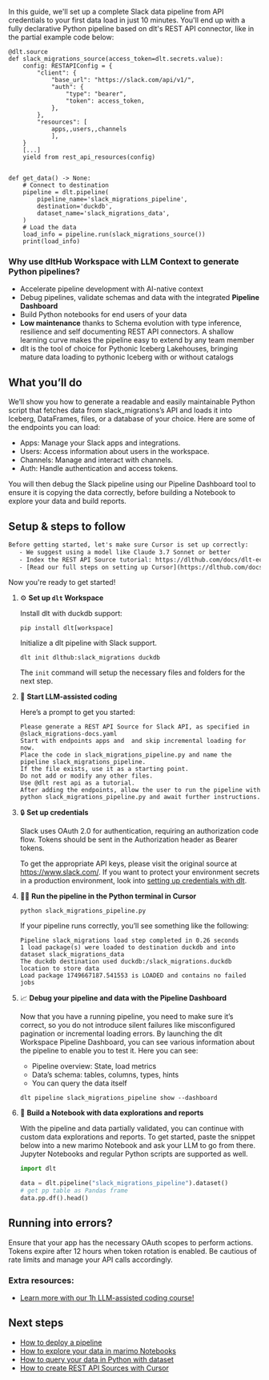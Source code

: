 In this guide, we'll set up a complete Slack data pipeline from API credentials to your first data load in just 10 minutes. You'll end up with a fully declarative Python pipeline based on dlt's REST API connector, like in the partial example code below:

```python-outcome
@dlt.source
def slack_migrations_source(access_token=dlt.secrets.value):
    config: RESTAPIConfig = {
        "client": {
            "base_url": "https://slack.com/api/v1/",
            "auth": {
                "type": "bearer",
                "token": access_token,
            },
        },
        "resources": [
            apps,,users,,channels
            ],
    }
    [...]
    yield from rest_api_resources(config)


def get_data() -> None:
    # Connect to destination
    pipeline = dlt.pipeline(
        pipeline_name='slack_migrations_pipeline',
        destination='duckdb',
        dataset_name='slack_migrations_data', 
    )
    # Load the data
    load_info = pipeline.run(slack_migrations_source())
    print(load_info) 
```

### Why use dltHub Workspace with LLM Context to generate Python pipelines?

- Accelerate pipeline development with AI-native context
- Debug pipelines, validate schemas and data with the integrated **Pipeline Dashboard**
- Build Python notebooks for end users of your data
- **Low maintenance** thanks to Schema evolution with type inference, resilience and self documenting REST API connectors. A shallow learning curve makes the pipeline easy to extend by any team member
- dlt is the tool of choice for Pythonic Iceberg Lakehouses, bringing mature data loading to pythonic Iceberg with or without catalogs

## What you’ll do

We’ll show you how to generate a readable and easily maintainable Python script that fetches data from slack_migrations’s API and loads it into Iceberg, DataFrames, files, or a database of your choice. Here are some of the endpoints you can load:

- Apps: Manage your Slack apps and integrations.
- Users: Access information about users in the workspace.
- Channels: Manage and interact with channels.
- Auth: Handle authentication and access tokens.

You will then debug the Slack pipeline using our Pipeline Dashboard tool to ensure it is copying the data correctly, before building a Notebook to explore your data and build reports.

## Setup & steps to follow

```default
Before getting started, let's make sure Cursor is set up correctly:
   - We suggest using a model like Claude 3.7 Sonnet or better
   - Index the REST API Source tutorial: https://dlthub.com/docs/dlt-ecosystem/verified-sources/rest_api/ and add it to context as **@dlt rest api**
   - [Read our full steps on setting up Cursor](https://dlthub.com/docs/dlt-ecosystem/llm-tooling/cursor-restapi#23-configuring-cursor-with-documentation)
```

Now you're ready to get started!

1. ⚙️ **Set up `dlt` Workspace**
    
    Install dlt with duckdb support:
    ```shell
    pip install dlt[workspace]
    ```

    Initialize a dlt pipeline with Slack support.
    ```shell
    dlt init dlthub:slack_migrations duckdb
    ```

    The `init` command will setup the necessary files and folders for the next step.
    
2. 🤠 **Start LLM-assisted coding**
    
    Here’s a prompt to get you started:
    
    ```prompt
    Please generate a REST API Source for Slack API, as specified in @slack_migrations-docs.yaml 
    Start with endpoints apps and  and skip incremental loading for now. 
    Place the code in slack_migrations_pipeline.py and name the pipeline slack_migrations_pipeline. 
    If the file exists, use it as a starting point. 
    Do not add or modify any other files. 
    Use @dlt rest api as a tutorial. 
    After adding the endpoints, allow the user to run the pipeline with python slack_migrations_pipeline.py and await further instructions.
    ```

    
3. 🔒 **Set up credentials** 
    
    Slack uses OAuth 2.0 for authentication, requiring an authorization code flow. Tokens should be sent in the Authorization header as Bearer tokens.
    
    To get the appropriate API keys, please visit the original source at https://www.slack.com/.
    If you want to protect your environment secrets in a production environment, look into [setting up credentials with dlt](https://dlthub.com/docs/walkthroughs/add_credentials).
    
4. 🏃‍♀️ **Run the pipeline in the Python terminal in Cursor**
    
    ```shell
    python slack_migrations_pipeline.py
    ```
    
    If your pipeline runs correctly, you’ll see something like the following:
    
    ```shell
    Pipeline slack_migrations load step completed in 0.26 seconds
    1 load package(s) were loaded to destination duckdb and into dataset slack_migrations_data
    The duckdb destination used duckdb:/slack_migrations.duckdb location to store data
    Load package 1749667187.541553 is LOADED and contains no failed jobs
    ```
    
5. 📈 **Debug your pipeline and data with the Pipeline Dashboard**

    Now that you have a running pipeline, you need to make sure it’s correct, so you do not introduce silent failures like misconfigured pagination or incremental loading errors. By launching the dlt Workspace Pipeline Dashboard, you can see various information about the pipeline to enable you to test it. Here you can see:
    - Pipeline overview: State, load metrics
    - Data’s schema: tables, columns, types, hints
    - You can query the data itself
    
    ```shell
    dlt pipeline slack_migrations_pipeline show --dashboard
    ```
    
6. 🐍 **Build a Notebook with data explorations and reports**

    With the pipeline and data partially validated, you can continue with custom data explorations and reports. To get started, paste the snippet below into a new marimo Notebook and ask your LLM to go from there. Jupyter Notebooks and regular Python scripts are supported as well.

    
    ```python
    import dlt

   data = dlt.pipeline("slack_migrations_pipeline").dataset()
   # get pp table as Pandas frame
   data.pp.df().head()
    ```

## Running into errors?

Ensure that your app has the necessary OAuth scopes to perform actions. Tokens expire after 12 hours when token rotation is enabled. Be cautious of rate limits and manage your API calls accordingly.

### Extra resources:

- [Learn more with our 1h LLM-assisted coding course!](https://www.youtube.com/watch?v=GGid70rnJuM)

## Next steps

- [How to deploy a pipeline](https://dlthub.com/docs/walkthroughs/deploy-a-pipeline)
- [How to explore your data in marimo Notebooks](https://dlthub.com/docs/general-usage/dataset-access/marimo)
- [How to query your data in Python with dataset](https://dlthub.com/docs/general-usage/dataset-access/dataset)
- [How to create REST API Sources with Cursor](https://dlthub.com/docs/dlt-ecosystem/llm-tooling/cursor-restapi)